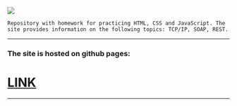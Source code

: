 <img src="https://i.imgur.com/55JQ2DO.png"></img>


`
Repository with homework for practicing HTML, CSS and JavaScript. The site provides information on the following topics: TCP/IP, SOAP, REST.
`

---
### The site is hosted on github pages:
# [LINK](https://vsek1ro.github.io/HTML-CSS-Self-Study/)

---

